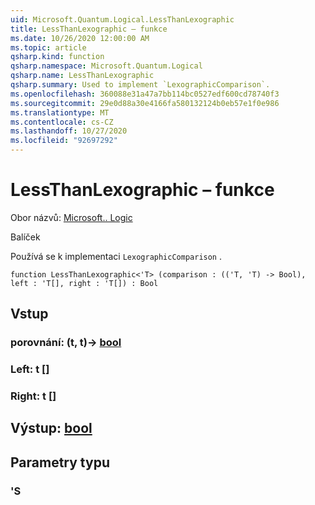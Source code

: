 ```yaml
---
uid: Microsoft.Quantum.Logical.LessThanLexographic
title: LessThanLexographic – funkce
ms.date: 10/26/2020 12:00:00 AM
ms.topic: article
qsharp.kind: function
qsharp.namespace: Microsoft.Quantum.Logical
qsharp.name: LessThanLexographic
qsharp.summary: Used to implement `LexographicComparison`.
ms.openlocfilehash: 360088e31a47a7bb114bc0527edf600cd78740f3
ms.sourcegitcommit: 29e0d88a30e4166fa580132124b0eb57e1f0e986
ms.translationtype: MT
ms.contentlocale: cs-CZ
ms.lasthandoff: 10/27/2020
ms.locfileid: "92697292"
---
```

# <a name="lessthanlexographic-function"></a>LessThanLexographic – funkce

Obor názvů: [Microsoft.. Logic](xref:Microsoft.Quantum.Logical)

Balíček [](https://nuget.org/packages/)


Používá se k implementaci `LexographicComparison` .

```qsharp
function LessThanLexographic<'T> (comparison : (('T, 'T) -> Bool), left : 'T[], right : 'T[]) : Bool
```


## <a name="input"></a>Vstup

### <a name="comparison--tt---bool"></a>porovnání: (t, t)-> [bool](xref:microsoft.quantum.lang-ref.bool)




### <a name="left--t"></a>Left: t []




### <a name="right--t"></a>Right: t []





## <a name="output--bool"></a>Výstup: [bool](xref:microsoft.quantum.lang-ref.bool)



## <a name="type-parameters"></a>Parametry typu

### <a name="t"></a>'S

